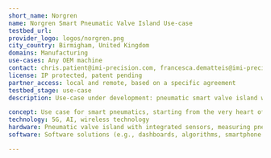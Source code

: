 ```yaml
---
short_name: Norgren
name: Norgren Smart Pneumatic Valve Island Use-case
testbed_url: 
provider_logo: logos/norgren.png
city_country: Birmigham, United Kingdom
domains: Manufacturing
use-cases: Any OEM machine
contact: chris.patient@imi-precision.com, francesca.dematteis@imi-precision.com
license: IP protected, patent pending 
partner_access: local and remote, based on a specific agreement
testbed_stage: use-case
description: Use-case under development: pneumatic smart valve island with integrated sensing capabilities, edge data processing; local (on-local-display and/or PLC) and/or remote data visualization, including on the cloud. Currently, product in prototype phase; physical demo rig available. Patent pending. 

concept: Use case for smart pneumatics, starting from the very heart of a pneumatics system, thus the valve island. Test & learn about AI, machine learning, 5G, wireless technology, APIs
technology: 5G, AI, wireless technology
hardware: Pneumatic valve island with integrated sensors, measuring pneumatics KPIs, (e.g., pressure, flow), predicting life cycle, monitoring air consumption, monitoring components up-/down-stream, faults identification; IIoT gateway (OPC-UA and MQTT communication).
software: Software solutions (e.g., dashboards, algorithms, smartphone app) to provide actionable insights and pneumatics utilization best advice

---
```

